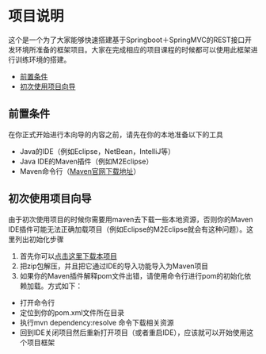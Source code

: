 # 项目说明
这个是一个为了大家能够快速搭建基于Springboot＋SpringMVC的REST接口开发环境所准备的框架项目。大家在完成相应的项目课程的时候都可以使用此框架进行训练环境的搭建。

* [前置条件](#pre-requirement)
* [初次使用项目向导](#init-setup)

## <a name="pre-requirement"></a>前置条件
在你正式开始进行本向导的内容之前，请先在你的本地准备以下的工具
* Java的IDE（例如Eclipse，NetBean，IntelliJ等）
* Java IDE的Maven插件（例如M2Eclipse）
* Maven命令行（[Maven官网下载地址](https://maven.apache.org/download.cgi)）

## <a name="init-setup"></a>初次使用项目向导
由于初次使用项目的时候你需要用maven去下载一些本地资源，否则你的Maven IDE插件可能无法正确加载项目（例如Eclipse的M2Eclipse就会有这种问题）。这里列出初始化步骤

1. 首先你可以[点击这里下载本项目](https://github.com/jgnan/edu/raw/master/java/springmvc/resources/spring-boot-starter-restapi/spring-boot-starter-restapi.zip)
2. 把zip包解压，并且把它通过IDE的导入功能导入为Maven项目
3. 如果你的Maven插件解释pom文件出错，请使用命令行进行pom的初始化依赖加载。方式如下：
  * 打开命令行
  * 定位到你的pom.xml文件所在目录
  * 执行mvn dependency:resolve 命令下载相关资源
  * 回到IDE关闭项目然后重新打开项目（或者重启IDE），应该就可以开始使用这个项目框架
